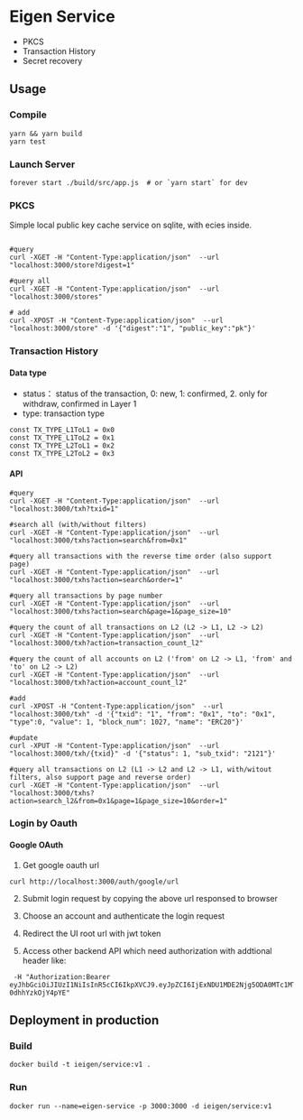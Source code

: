 # Eigen Service

- PKCS
- Transaction History
- Secret recovery

## Usage

### Compile
```
yarn && yarn build
yarn test
```

### Launch Server

```
forever start ./build/src/app.js  # or `yarn start` for dev
```

### PKCS

Simple local public key cache service on sqlite, with ecies inside.

```

#query
curl -XGET -H "Content-Type:application/json"  --url "localhost:3000/store?digest=1"

#query all
curl -XGET -H "Content-Type:application/json"  --url "localhost:3000/stores"

# add
curl -XPOST -H "Content-Type:application/json"  --url "localhost:3000/store" -d '{"digest":"1", "public_key":"pk"}'
```

### Transaction History

#### Data type

- status： status of the transaction, 0: new, 1: confirmed, 2. only for withdraw, confirmed in Layer 1
- type: transaction type

```
const TX_TYPE_L1ToL1 = 0x0
const TX_TYPE_L1ToL2 = 0x1
const TX_TYPE_L2ToL1 = 0x2
const TX_TYPE_L2ToL2 = 0x3
```

#### API

```
#query
curl -XGET -H "Content-Type:application/json"  --url "localhost:3000/txh?txid=1"

#search all (with/without filters)
curl -XGET -H "Content-Type:application/json"  --url "localhost:3000/txhs?action=search&from=0x1"

#query all transactions with the reverse time order (also support page)
curl -XGET -H "Content-Type:application/json"  --url "localhost:3000/txhs?action=search&order=1"

#query all transactions by page number
curl -XGET -H "Content-Type:application/json"  --url "localhost:3000/txhs?action=search&page=1&page_size=10"

#query the count of all transactions on L2 (L2 -> L1, L2 -> L2)
curl -XGET -H "Content-Type:application/json"  --url "localhost:3000/txh?action=transaction_count_l2"

#query the count of all accounts on L2 ('from' on L2 -> L1, 'from' and 'to' on L2 -> L2)
curl -XGET -H "Content-Type:application/json"  --url "localhost:3000/txh?action=account_count_l2"

#add
curl -XPOST -H "Content-Type:application/json"  --url "localhost:3000/txh" -d '{"txid": "1", "from": "0x1", "to": "0x1", "type":0, "value": 1, "block_num": 1027, "name": "ERC20"}'

#update
curl -XPUT -H "Content-Type:application/json"  --url "localhost:3000/txh/{txid}" -d '{"status": 1, "sub_txid": "2121"}'

#query all transactions on L2 (L1 -> L2 and L2 -> L1, with/witout filters, also support page and reverse order)
curl -XGET -H "Content-Type:application/json"  --url "localhost:3000/txhs?action=search_l2&from=0x1&page=1&page_size=10&order=1"
```

### Login by Oauth

#### Google OAuth
1. Get google oauth url
```
curl http://localhost:3000/auth/google/url
```
2. Submit login request by copying the above url responsed to browser

3. Choose an account and authenticate the login request

4. Redirect the UI root url with jwt token

5. Access other backend API which need authorization with addtional header like:

```
 -H "Authorization:Bearer eyJhbGciOiJIUzI1NiIsInR5cCI6IkpXVCJ9.eyJpZCI6IjExNDU1MDE2Njg5ODA0MTc1MTU3OSIsImVtYWlsIjoiaGliZHVhbkBnbWFpbC5jb20iLCJ2ZXJpZmllZF9lbWFpbCI6dHJ1ZSwibmFtZSI6IlN0ZXBoZW4iLCJnaXZlbl9uYW1lIjoiU3RlcGhlbiIsInBpY3R1cmUiOiJodHRwczovL2xoMy5nb29nbGV1c2VyY29udGVudC5jb20vYS0vQU9oMTRHajJxZ2poczV6Qk15VzJ6Y0dUeEpyMG9FSmhiTkVaRmdnWm1xUXhEUT1zOTYtYyIsImxvY2FsZSI6InpoLUNOIiwiaWF0IjoxNjM0NDg3MjQyfQ.dkuRxjKyQNtUb2sZFvJ4RXW59p0D-0dhhYzkOjY4pYE"
```

## Deployment in production

### Build

```
docker build -t ieigen/service:v1 .
```

### Run

```
docker run --name=eigen-service -p 3000:3000 -d ieigen/service:v1
```
